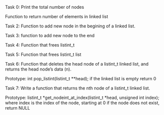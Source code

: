 Task 0: Print the total number of nodes

Function to return number of elements in linked list

Task 2: Function to add new node in the begining of a linked list.

Task 3: function to add new node to the end

Task 4: Function that frees listint_t

Task 5: Function that frees listint_t list

Task 6: Function that deletes the head node of a listint_t linked list, and returns the head node’s data (n).

Prototype: int pop_listint(listint_t **head);
if the linked list is empty return 0

Task 7: Write a function that returns the nth node of a listint_t linked list.

Prototype: listint_t *get_nodeint_at_index(listint_t *head, unsigned int index);
where index is the index of the node, starting at 0
if the node does not exist, return NULL
